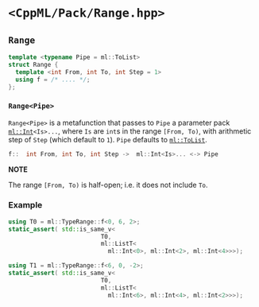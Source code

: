 # `<CppML/Pack/Range.hpp>`

## `Range`

```c++
template <typename Pipe = ml::ToList>
struct Range {
  template <int From, int To, int Step = 1>
  using f = /* .... */;
};
```
### `Range<Pipe>`

`Range<Pipe>` is a metafunction that passes to `Pipe` a parameter pack [`ml::Int`](../Vocabulary/Value.md)`<Is>...`, where `Is` are `int`s in the range `[From, To)`, with arithmetic step of `Step` (which default to `1`). `Pipe` defaults to [`ml::ToList`](../Functional/ToList.md).

```c++
f::  int From, int To, int Step ->  ml::Int<Is>... <-> Pipe
```

**NOTE**

The range `[From, To)` is half-open; i.e. it does not include `To`.

### Example

```c++
using T0 = ml::TypeRange::f<0, 6, 2>;
static_assert( std::is_same_v<
                          T0,
                          ml::ListT<
                            ml::Int<0>, ml::Int<2>, ml::Int<4>>>);

using T1 = ml::TypeRange::f<6, 0, -2>;
static_assert( std::is_same_v<
                          T0,
                          ml::ListT<
                            ml::Int<6>, ml::Int<4>, ml::Int<2>>>);
```
